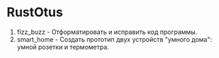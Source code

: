 # RustOtus

1. fizz_buzz - Отформатировать и исправить код программы.
2. smart_home - Создать прототип двух устройств "умного дома": умной розетки и термометра.